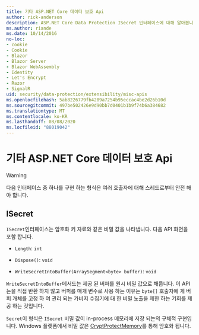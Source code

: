 ```yaml
---
title: 기타 ASP.NET Core 데이터 보호 Api
author: rick-anderson
description: ASP.NET Core Data Protection ISecret 인터페이스에 대해 알아봅니다.
ms.author: riande
ms.date: 10/14/2016
no-loc:
- cookie
- Cookie
- Blazor
- Blazor Server
- Blazor WebAssembly
- Identity
- Let's Encrypt
- Razor
- SignalR
uid: security/data-protection/extensibility/misc-apis
ms.openlocfilehash: 5ab8226779fb4209a7254b95eccac4be2d26b10d
ms.sourcegitcommit: 497be502426e9d90bb7d0401b1b9f74b6a384682
ms.translationtype: MT
ms.contentlocale: ko-KR
ms.lasthandoff: 08/08/2020
ms.locfileid: "88019042"
---
```

# <a name="miscellaneous-aspnet-core-data-protection-apis"></a>기타 ASP.NET Core 데이터 보호 Api

<a name="data-protection-extensibility-mics-apis"></a>

>[!WARNING]
> 다음 인터페이스 중 하나를 구현 하는 형식은 여러 호출자에 대해 스레드로부터 안전 해야 합니다.

## <a name="isecret"></a>ISecret

`ISecret`인터페이스는 암호화 키 자료와 같은 비밀 값을 나타냅니다. 다음 API 화면을 포함 합니다.

* `Length`: `int`

* `Dispose()`: `void`

* `WriteSecretIntoBuffer(ArraySegment<byte> buffer)`: `void`

`WriteSecretIntoBuffer`메서드는 제공 된 버퍼를 원시 비밀 값으로 채웁니다. 이 API는을 직접 반환 하지 않고 버퍼를 매개 변수로 사용 하는 이유는 `byte[]` 호출자에 게 버퍼 개체를 고정 하 여 관리 되는 가비지 수집기에 대 한 비밀 노출을 제한 하는 기회를 제공 하는 것입니다.

`Secret`이 형식은 `ISecret` 비밀 값이 in-process 메모리에 저장 되는의 구체적 구현입니다. Windows 플랫폼에서 비밀 값은 [CryptProtectMemory](/windows/win32/api/dpapi/nf-dpapi-cryptprotectmemory)를 통해 암호화 됩니다.
